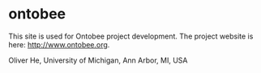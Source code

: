 ontobee
=======

This site is used for Ontobee project development. The project website is here: http://www.ontobee.org.

Oliver He, University of Michigan, Ann Arbor, MI, USA


